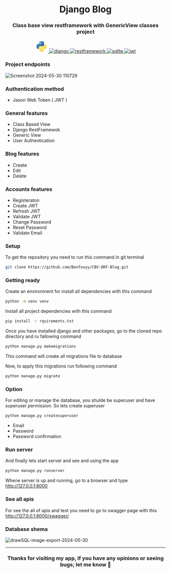 <h1 align="center">Django Blog</h1>
<h3 align="center">Class base view restframework with GenericView classes project</h3>
<p align="center">
<a href="https://www.python.org" target="_blank"> <img src="https://raw.githubusercontent.com/devicons/devicon/master/icons/python/python-original.svg" alt="python" width="40" height="40"/> </a>
<a href="https://www.djangoproject.com/" target="_blank"> <img src="https://static.djangoproject.com/img/logos/django-logo-negative.svg" alt="django" width="40" height="40"/> </a>
<a href="https://www.django-rest-framework.org/" target="_blank"> <img src="https://www.django-rest-framework.org/img/logo.png" alt="restframework" width="90" height="40"/> </a>
<a href="https://www.sqlite.org/" target="_blank"> <img src="https://www.vectorlogo.zone/logos/sqlite/sqlite-icon.svg" alt="sqlite" width="40" height="40"/> </a>
<a href="https://jwt.io/" target="_blank"> <img src="https://jwt.io/img/icon.svg" alt="jwt" width="40" height="40"/> </a>
</p>

### Project endpoints
![Screenshot 2024-05-30 110729](https://github.com/Benfoxyy/CBV-DRF-Blog/assets/146076866/91d79d8b-06c0-46c4-b58e-defa9ebaa92b)

### Authentication method
- Jason Web Token ( JWT )

### General features
- Class Based View
- Django RestFramewok
- Generic View
- User Authentication

### Blog features
- Create
- Edit
- Delete

### Accounts features
- Registeraton
- Create JWT
- Refresh JWT
- Validate JWT
- Change Password
- Reset Password
- Validate Email

### Setup
To get the repository you need to run this command in git terminal
```bash
git clone https://github.com/Benfoxyy/CBV-DRF-Blog.git
```

### Getting ready
Create an environment for install all dependencies with this command
```bash
python -m venv venv
```

Install all project dependencies with this command
```bash
pip install -r rquirements.txt
```

Once you have installed django and other packages, go to the cloned repo directory and ru fallowing command
```bash
python manage.py makemigrations
```

This command will create all migrations file to database

Now, to apply this migrations run following command
```bash
python manage.py migrate
```

### Option
For editing or manage the database, you shulde be superuser and have superuser permission. So lets create superuser
```bash
python manage.py createsuperuser
```
- Email
- Password
- Password confirmation

### Run server
And finally lets start server and see and using the app
```bash
python manage.py runserver
```

Whene server is up and running, go to a browser and type http://127.0.0.1:8000

### See all apis
For see the all of apis and test you need to go to swagger page with this http://127.0.0.1:8000/swagger/

### Database shema
![drawSQL-image-export-2024-05-30](https://github.com/Benfoxyy/CBV-DRF-Blog/assets/146076866/66f0eb3c-c5cc-4ff8-93f7-1e962253c96d)

<hr>

<h3 align='center'>Thanks for visiting my app, if you have any opinions or seeing bugs; let me know 🙂</h3>